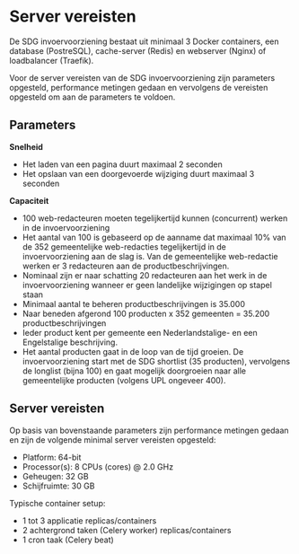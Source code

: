 # Server vereisten

De SDG invoervoorziening bestaat uit minimaal 3 Docker containers, een database
(PostreSQL), cache-server (Redis) en webserver (Nginx) of loadbalancer
(Traefik).

Voor de server vereisten van de SDG invoervoorziening zijn parameters 
opgesteld, performance metingen gedaan en vervolgens de vereisten opgesteld om
aan de parameters te voldoen.

## Parameters

**Snelheid**

* Het laden van een pagina duurt maximaal 2 seconden
* Het opslaan van een doorgevoerde wijziging duurt maximaal 3 seconden

**Capaciteit**

* 100 web-redacteuren moeten tegelijkertijd kunnen (concurrent) werken in de 
  invoervoorziening
* Het aantal van 100 is gebaseerd op de aanname dat maximaal 10% van de 352 
  gemeentelijke web-redacties tegelijkertijd in de invoervoorziening aan de 
  slag is. Van de gemeentelijke web-redactie werken er 3 redacteuren aan de 
  productbeschrijvingen.
* Nominaal zijn er naar schatting 20 redacteuren aan het werk in de 
  invoervoorziening wanneer er geen landelijke wijzigingen op stapel staan
* Minimaal aantal te beheren productbeschrijvingen is 35.000
* Naar beneden afgerond 100 producten x 352 gemeenten = 35.200 
  productbeschrijvingen
* Ieder product kent per gemeente een Nederlandstalige- en een Engelstalige 
  beschrijving.
* Het aantal producten gaat in de loop van de tijd groeien. De 
  invoervoorziening start met de SDG shortlist (35 producten), vervolgens de 
  longlist (bijna 100) en gaat mogelijk doorgroeien naar alle gemeentelijke 
  producten (volgens UPL ongeveer 400).

## Server vereisten

Op basis van bovenstaande parameters zijn performance metingen gedaan en zijn
de volgende minimal server vereisten opgesteld:

* Platform: 64-bit
* Processor(s): 8 CPUs (cores) @ 2.0 GHz
* Geheugen: 32 GB
* Schijfruimte: 30 GB

Typische container setup:

* 1 tot 3 applicatie replicas/containers
* 2 achtergrond taken (Celery worker) replicas/containers
* 1 cron taak (Celery beat)
